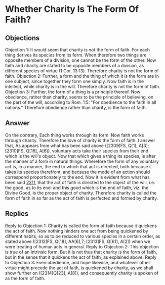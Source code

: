 # Whether Charity Is The Form Of Faith?
## Objections
Objection 1: It would seem that charity is not the form of faith. For each thing derives its species from its form. When therefore two things are opposite members of a division, one cannot be the form of the other. Now faith and charity are stated to be opposite members of a division, as different species of virtue (1 Cor. 13:13). Therefore charity is not the form of faith.
Objection 2: Further, a form and the thing of which it is the form are in one subject, since together they form one simply. Now faith is in the intellect, while charity is in the will. Therefore charity is not the form of faith.
Objection 3: Further, the form of a thing is a principle thereof. Now obedience, rather than charity, seems to be the principle of believing, on the part of the will, according to Rom. 1:5: "For obedience to the faith in all nations." Therefore obedience rather than charity, is the form of faith.
## Answer
On the contrary, Each thing works through its form. Now faith works through charity. Therefore the love of charity is the form of faith.
I answer that, As appears from what has been said above ([2309]FS, Q[1], A[3]; [2310]FS, Q[18], A[6]), voluntary acts take their species from their end which is the will's object. Now that which gives a thing its species, is after the manner of a form in natural things. Wherefore the form of any voluntary act is, in a manner, the end to which that act is directed, both because it takes its species therefrom, and because the mode of an action should correspond proportionately to the end. Now it is evident from what has been said [2311](A[1]), that the act of faith is directed to the object of the will, i.e. the good, as to its end: and this good which is the end of faith, viz. the Divine Good, is the proper object of charity. Therefore charity is called the form of faith in so far as the act of faith is perfected and formed by charity.
## Replies
Reply to Objection 1: Charity is called the form of faith because it quickens the act of faith. Now nothing hinders one act from being quickened by different habits, so as to be reduced to various species in a certain order, as stated above ([2312]FS, Q[18], AA[6],7; [2313]FS, Q[61], A[2]) when we were treating of human acts in general.
Reply to Objection 2: This objection is true of an intrinsic form. But it is not thus that charity is the form of faith, but in the sense that it quickens the act of faith, as explained above.
Reply to Objection 3: Even obedience, and hope likewise, and whatever other virtue might precede the act of faith, is quickened by charity, as we shall show further on ([2314]Q[23], A[8]), and consequently charity is spoken of as the form of faith.